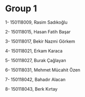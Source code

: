 # Group 1

1- 150118009, Rasim Sadıkoğlu

2- 150118015, Hasan Fatih Başar

3- 150118017, Bekir Nazmi Görkem

4- 150118021, Erkam Karaca

5- 150118027, Burak Çağlayan

6- 150118031, Mehmet Mücahit Özen

7- 150118042, Bahadır Alacan

8- 150118043, Berk Kırtay

